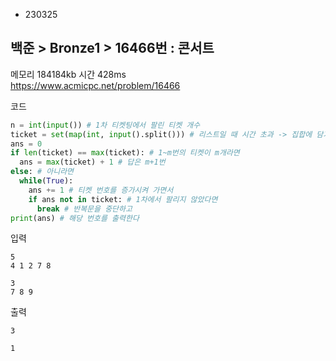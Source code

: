 - 230325
##  백준 > Bronze1 > 16466번 : 콘서트
메모리 184184kb 시간 428ms  
https://www.acmicpc.net/problem/16466  

코드
```python
n = int(input()) # 1차 티켓팅에서 팔린 티켓 개수
ticket = set(map(int, input().split())) # 리스트일 때 시간 초과 -> 집합에 담기
ans = 0
if len(ticket) == max(ticket): # 1~m번의 티켓이 m개라면
  ans = max(ticket) + 1 # 답은 m+1번
else: # 아니라면
  while(True):
    ans += 1 # 티켓 번호를 증가시켜 가면서
    if ans not in ticket: # 1차에서 팔리지 않았다면
      break # 반복문을 중단하고
print(ans) # 해당 번호를 출력한다
```

입력
```
5
4 1 2 7 8

3
7 8 9
```

출력
```
3

1
```
